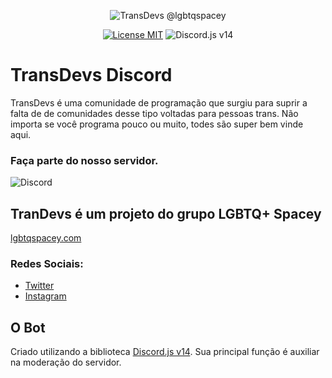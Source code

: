 <p align="center">
<img  alt="TransDevs @lgbtqspacey" src="https://i.imgur.com/wMtsnOj.png"></a>
</p>

<p align="center">
<a href="https://github.com/ashtrindade/transdevs-bot/blob/main/LICENSE.md"><img alt="License MIT" src="https://img.shields.io/apm/l/atomic-design-ui.svg?"></a>
<img alt="Discord.js v14" src="https://img.shields.io/badge/Discord.js-v14-7289da">
</p>

# TransDevs Discord

TransDevs é uma comunidade de programação que surgiu para suprir a falta de de comunidades desse tipo voltadas para pessoas trans.
Não importa se você programa pouco ou muito, todes são super bem vinde aqui.

### Faça parte do nosso servidor.
<img alt="Discord" src="https://img.shields.io/badge/Convite-Discord-7289da">

## TranDevs é um projeto do grupo LGBTQ+ Spacey

[lgbtqspacey.com](https://lgbtqspacey.com)

### Redes Sociais:
- [Twitter](https://twitter.com/lgbtqspacey)
- [Instagram](https://www.instagram.com/lgbtqspacey/)

## O Bot

Criado utilizando a biblioteca [Discord.js v14](https://github.com/discordjs/guide). Sua principal função é auxiliar na moderação do servidor.